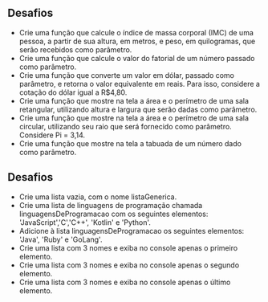 ## Desafios
* Crie uma função que calcule o índice de massa corporal (IMC) de uma pessoa, a partir de sua altura, em metros, e peso, em quilogramas, que serão recebidos como parâmetro.
* Crie uma função que calcule o valor do fatorial de um número passado como parâmetro.
* Crie uma função que converte um valor em dólar, passado como parâmetro, e retorna o valor equivalente em reais. Para isso, considere a cotação do dólar igual a R$4,80.
* Crie uma função que mostre na tela a área e o perímetro de uma sala retangular, utilizando altura e largura que serão dadas como parâmetro.
* Crie uma função que mostre na tela a área e o perímetro de uma sala circular, utilizando seu raio que será fornecido como parâmetro. Considere Pi = 3,14.
* Crie uma função que mostre na tela a tabuada de um número dado como parâmetro.

## Desafios
* Crie uma lista vazia, com o nome listaGenerica.
* Crie uma lista de linguagens de programação chamada linguagensDeProgramacao com os seguintes elementos: 'JavaScript','C','C++', 'Kotlin' e 'Python'.
* Adicione à lista linguagensDeProgramacao os seguintes elementos: 'Java', 'Ruby' e 'GoLang'.
* Crie uma lista com 3 nomes e exiba no console apenas o primeiro elemento.
* Crie uma lista com 3 nomes e exiba no console apenas o segundo elemento.
* Crie uma lista com 3 nomes e exiba no console apenas o último elemento.